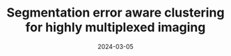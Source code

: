 ---
authors: Yuju Lee, Edward L. Y. Chen, Darren C. H. Chan, Anuroopa Dinesh, Somaieh Afiuni-Zadeh, Conor Klamann, Alina Selega, Miralem Mrkonjic, Hartland W Jackson, Kieran R Campbell
date: '2024-03-05'
journal: Preprint
paper_url: https://www.biorxiv.org/content/10.1101/2024.02.29.582827v1
title: "Segmentation error aware clustering for highly multiplexed imaging"
---